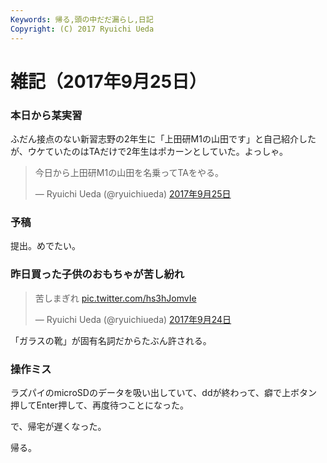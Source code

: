 ```yaml
---
Keywords: 帰る,頭の中だだ漏らし,日記
Copyright: (C) 2017 Ryuichi Ueda
---
```


# 雑記（2017年9月25日）
<h3>本日から某実習</h3>

ふだん接点のない新習志野の2年生に「上田研M1の山田です」と自己紹介したが、ウケていたのはTAだけで2年生はポカーンとしていた。よっしゃ。


<blockquote class="twitter-tweet" data-lang="ja"><p lang="ja" dir="ltr">今日から上田研M1の山田を名乗ってTAをやる。</p>&mdash; Ryuichi Ueda (@ryuichiueda) <a href="https://twitter.com/ryuichiueda/status/912171264067870720">2017年9月25日</a></blockquote>
<script async src="//platform.twitter.com/widgets.js" charset="utf-8"></script>

<h3>予稿</h3>

提出。めでたい。

<h3>昨日買った子供のおもちゃが苦し紛れ</h3>

<blockquote class="twitter-tweet" data-lang="ja"><p lang="ja" dir="ltr">苦しまぎれ <a href="https://t.co/hs3hJomvIe">pic.twitter.com/hs3hJomvIe</a></p>&mdash; Ryuichi Ueda (@ryuichiueda) <a href="https://twitter.com/ryuichiueda/status/911848643581198336">2017年9月24日</a></blockquote>
<script async src="//platform.twitter.com/widgets.js" charset="utf-8"></script>

「ガラスの靴」が固有名詞だからたぶん許される。

<h3>操作ミス</h3>

ラズパイのmicroSDのデータを吸い出していて、ddが終わって、癖で上ボタン押してEnter押して、再度待つことになった。

で、帰宅が遅くなった。

帰る。


